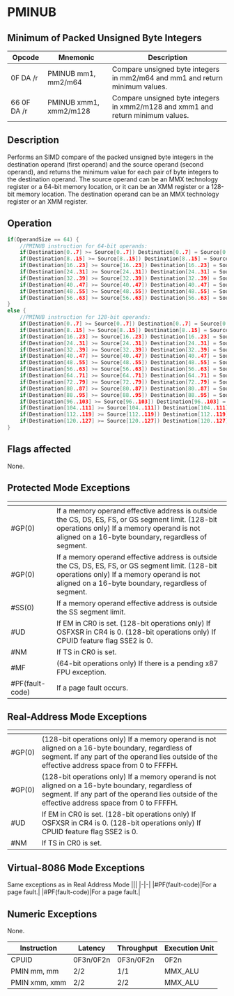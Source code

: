 # PMINUB
 
## Minimum of Packed Unsigned Byte Integers
 
 
|Opcode|Mnemonic|Description|
|-|-|-|
|0F DA /r|PMINUB mm1, mm2/m64|Compare unsigned byte integers in mm2/m64 and mm1 and return minimum values.|
|66 0F DA /r|PMINUB xmm1, xmm2/m128|Compare unsigned byte integers in xmm2/m128 and xmm1 and return minimum values.|
 
## Description
 
Performs an SIMD compare of the packed unsigned byte integers in the destination operand (first operand) and the source operand (second operand), and returns the minimum value for each pair of byte integers to the destination operand. The source operand can be an MMX technology register or a 64-bit memory location, or it can be an XMM register or a 128-bit memory location. The destination operand can be an MMX technology register or an XMM register.
 
 
## Operation
 
```c
if(OperandSize == 64) {
	//PMINUB instruction for 64-bit operands:
	if(Destination[0..7] >= Source[0..7]) Destination[0..7] = Source[0..7];
	if(Destination[8..15] >= Source[8..15]) Destination[8..15] = Source[8..15];
	if(Destination[16..23] >= Source[16..23]) Destination[16..23] = Source[16..23];
	if(Destination[24..31] >= Source[24..31]) Destination[24..31] = Source[24..31];
	if(Destination[32..39] >= Source[32..39]) Destination[32..39] = Source[32..39];
	if(Destination[40..47] >= Source[40..47]) Destination[40..47] = Source[40..47];
	if(Destination[48..55] >= Source[48..55]) Destination[48..55] = Source[48..55];
	if(Destination[56..63] >= Source[56..63]) Destination[56..63] = Source[56..63];
}
else {
	//PMINUB instruction for 128-bit operands:
	if(Destination[0..7] >= Source[0..7]) Destination[0..7] = Source[0..7];
	if(Destination[8..15] >= Source[8..15]) Destination[8..15] = Source[8..15];
	if(Destination[16..23] >= Source[16..23]) Destination[16..23] = Source[16..23];
	if(Destination[24..31] >= Source[24..31]) Destination[24..31] = Source[24..31];
	if(Destination[32..39] >= Source[32..39]) Destination[32..39] = Source[32..39];
	if(Destination[40..47] >= Source[40..47]) Destination[40..47] = Source[40..47];
	if(Destination[48..55] >= Source[48..55]) Destination[48..55] = Source[48..55];
	if(Destination[56..63] >= Source[56..63]) Destination[56..63] = Source[56..63];
	if(Destination[64..71] >= Source[64..71]) Destination[64..71] = Source[64..71];
	if(Destination[72..79] >= Source[72..79]) Destination[72..79] = Source[72..79];
	if(Destination[80..87] >= Source[80..87]) Destination[80..87] = Source[80..87];
	if(Destination[88..95] >= Source[88..95]) Destination[88..95] = Source[88..95];
	if(Destination[96..103] >= Source[96..103]) Destination[96..103] = Source[96..103];
	if(Destination[104..111] >= Source[104..111]) Destination[104..111] = Source[104..111];
	if(Destination[112..119] >= Source[112..119]) Destination[112..119] = Source[112..119];
	if(Destination[120..127] >= Source[120..127]) Destination[120..127] = Source[120..127];
}

```
 
 
## Flags affected
 
None.

 
 
## Protected Mode Exceptions
 
|[]()||
|-|-|
|#GP(0)|If a memory operand effective address is outside the CS, DS, ES, FS, or GS segment limit. (128-bit operations only) If a memory operand is not aligned on a 16-byte boundary, regardless of segment.|
|#GP(0)|If a memory operand effective address is outside the CS, DS, ES, FS, or GS segment limit. (128-bit operations only) If a memory operand is not aligned on a 16-byte boundary, regardless of segment.|
|#SS(0)|If a memory operand effective address is outside the SS segment limit.|
|#UD|If EM in CR0 is set. (128-bit operations only) If OSFXSR in CR4 is 0. (128-bit operations only) If CPUID feature flag SSE2 is 0.|
|#NM|If TS in CR0 is set.|
|#MF|(64-bit operations only) If there is a pending x87 FPU exception.|
|#PF(fault-code)|If a page fault occurs.|
 
## Real-Address Mode Exceptions
 
|[]()||
|-|-|
|#GP(0)|(128-bit operations only) If a memory operand is not aligned on a 16-byte boundary, regardless of segment. If any part of the operand lies outside of the effective address space from 0 to FFFFH.|
|#GP(0)|(128-bit operations only) If a memory operand is not aligned on a 16-byte boundary, regardless of segment. If any part of the operand lies outside of the effective address space from 0 to FFFFH.|
|#UD|If EM in CR0 is set. (128-bit operations only) If OSFXSR in CR4 is 0. (128-bit operations only) If CPUID feature flag SSE2 is 0.|
|#NM|If TS in CR0 is set.|
 
## Virtual-8086 Mode Exceptions
 
Same exceptions as in Real Address Mode
|[]()||
|-|-|
|#PF(fault-code)|For a page fault.|
|#PF(fault-code)|For a page fault.|
 
## Numeric Exceptions
 
None.
 
|Instruction|Latency|Throughput|Execution Unit|
|-|-|-|-|
|CPUID|0F3n/0F2n|0F3n/0F2n|0F2n|
|PMIN mm, mm|2/2|1/1|MMX_ALU|
|PMIN xmm, xmm|2/2|2/2|MMX_ALU|
